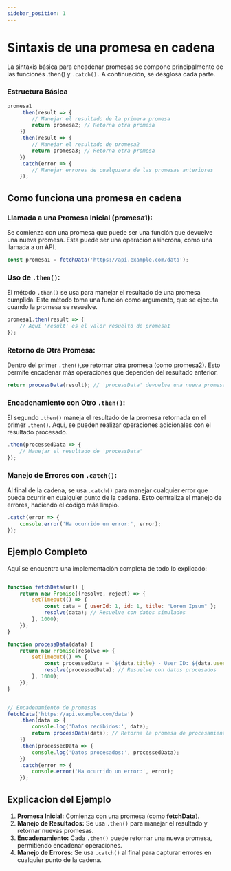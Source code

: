 ```yaml
---
sidebar_position: 1
---
```


# Sintaxis de una promesa en cadena

La sintaxis básica para encadenar promesas se compone principalmente de las funciones .then() y `.catch().` A continuación, se desglosa cada parte.

### Estructura Básica

```javascript
promesa1
    .then(result => {
        // Manejar el resultado de la primera promesa
        return promesa2; // Retorna otra promesa
    })
    .then(result => {
        // Manejar el resultado de promesa2
        return promesa3; // Retorna otra promesa
    })
    .catch(error => {
        // Manejar errores de cualquiera de las promesas anteriores
    });
```

## Como funciona una promesa en cadena

  
### Llamada a una Promesa Inicial (promesa1):

Se comienza con una promesa que puede ser una función que devuelve una nueva promesa.
Esta puede ser una operación asíncrona, como una llamada a un API.

```javascript
const promesa1 = fetchData('https://api.example.com/data');
```

### Uso de `.then()`:


El método `.then()` se usa para manejar el resultado de una promesa cumplida.
Este método toma una función como argumento, que se ejecuta cuando la promesa se resuelve.
```javascript
promesa1.then(result => {
    // Aquí 'result' es el valor resuelto de promesa1
});
```
### Retorno de Otra Promesa:

Dentro del primer `.then()`,se retornar otra promesa (como promesa2).
Esto permite encadenar más operaciones que dependen del resultado anterior.
```javascript
return processData(result); // 'processData' devuelve una nueva promesa
```

### Encadenamiento con Otro `.then()`:

El segundo `.then()` maneja el resultado de la promesa retornada en el primer  `.then()`.
Aquí, se pueden realizar operaciones adicionales con el resultado procesado.

```javascript
.then(processedData => {
    // Manejar el resultado de 'processData'
});
```
### Manejo de Errores con `.catch()`:

Al final de la cadena, se usa `.catch()` para manejar cualquier error que pueda ocurrir en cualquier punto de la cadena.
Esto centraliza el manejo de errores, haciendo el código más limpio.
```javascript
.catch(error => {
    console.error('Ha ocurrido un error:', error);
});
```

## Ejemplo Completo
Aquí se encuentra una implementación completa de todo lo explicado:

```javascript

function fetchData(url) {
    return new Promise((resolve, reject) => {
        setTimeout(() => {
            const data = { userId: 1, id: 1, title: "Lorem Ipsum" };
            resolve(data); // Resuelve con datos simulados
        }, 1000);
    });
}

function processData(data) {
    return new Promise(resolve => {
        setTimeout(() => {
            const processedData = `${data.title} - User ID: ${data.userId}`;
            resolve(processedData); // Resuelve con datos procesados
        }, 1000);
    });
}


// Encadenamiento de promesas
fetchData('https://api.example.com/data')
    .then(data => {
        console.log('Datos recibidos:', data);
        return processData(data); // Retorna la promesa de procesamiento
    })
    .then(processedData => {
        console.log('Datos procesados:', processedData);
    })
    .catch(error => {
        console.error('Ha ocurrido un error:', error);
    });

```
## Explicacion del Ejemplo

1. **Promesa Inicial:** Comienza con una promesa (como **fetchData**).
2. **Manejo de Resultados:** Se usa `.then()` para manejar el resultado y retornar nuevas promesas.
3. **Encadenamiento:** Cada `.then()` puede retornar una nueva promesa, permitiendo encadenar operaciones.
4. **Manejo de Errores:** Se usa `.catch()` al final para capturar errores en cualquier punto de la cadena.